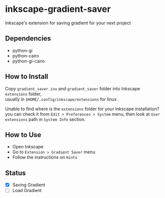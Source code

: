 # inkscape-gradient-saver
Inkscape's extension for saving gradient for your next project

## Dependencies
- python-gi
- python-cairo
- python-gi-cairo

## How to Install
Copy `gradient_saver.inx` and `gradient_saver` folder into Inkscape `extensions` folder,  
usually in `$HOME/.config/inkscape/extensions` for linux.

Unable to find where is the `extensions` folder for your Inkscape installation?  
you can check it from `Edit > Preferences > System` menu, then look at `User extensions` path in `System Info` section.

## How to Use
- Open Inkscape
- Go to `Extension > Gradient Saver` menu
- Follow the instructions on `Hints`

## Status
- [x] Saving Gradient
- [ ] Load Gradient 
